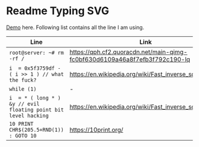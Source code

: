 # Readme Typing SVG

[Demo](https://readme-typing-svg.demolab.com/demo/) here. Following list contains all the line I am using.

Line | Link
--- | ---
`root@server: ~# rm -rf /` | https://qph.cf2.quoracdn.net/main-qimg-fc0bf630d6109a46a8f7efb3f792c190-lq
`i  = 0x5f3759df - ( i >> 1 ) // what the fuck?` | https://en.wikipedia.org/wiki/Fast_inverse_square_root
`while (1)` | -
`i  = * ( long * ) &y // evil floating point bit level hacking` | https://en.wikipedia.org/wiki/Fast_inverse_square_root
`10 PRINT CHR$(205.5+RND(1)) : GOTO 10` | https://10print.org/
